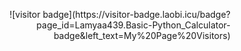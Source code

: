 <p align="right">
  ![visitor badge](https://visitor-badge.laobi.icu/badge?page_id=Lamyaa439.Basic-Python_Calculator-badge&left_text=My%20Page%20Visitors)
</p>

